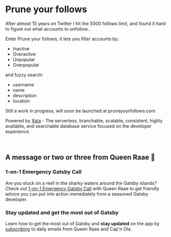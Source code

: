 # Prune your follows

After almost 15 years on Twitter I hit the 5000 follows limit, and found it hard to figure out what accounts to unfollow...

Enter Prune your follows, it lets you filter accounts by:

- Inactive
- Overactive
- Unpopular
- Overpopular

and fuzzy search:

- username
- name
- description
- location

Still a work in progress, will soon be launched at pruneyourfollows.com.

Powered by [Xata](https://xata.io/?utm_source=github&utm_campaign=prune+your+follows&utm_medium=readme) - The serverless, branchable, scalable, consistent, highly available, and searchable database service focused on the developer experience.

&nbsp;

## A message or two or three from Queen Raae 👑

### 1-on-1 Emergency Gatsby Call

Are you stuck on a reef in the sharky waters around the Gatsby islands? Check out [1-on-1 Emergency Gatsby Call](https://queen.raae.codes/gatsby-emergency/?utm_source=github&utm_campaign=prune+your+follows&utm_medium=readme) with Queen Raae to get friendly advice you can put into action immediately from a seasoned Gatsby developer.

### Stay updated and get the most out of Gatsby

Learn how to get the most out of Gatsby and **stay updated** on the app by [subscribing](https://queen.raae.codes/emails/?utm_source=github&utm_campaign=prune+your+follows&utm_medium=readme) to daily emails from Queen Raae and Cap'n Ola.
